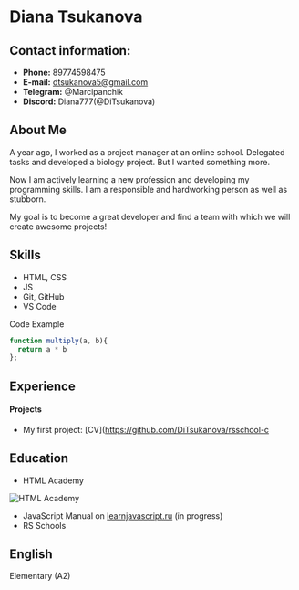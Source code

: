 # Diana Tsukanova
## Contact information:
+ **Phone:**  89774598475
+ **E-mail:** dtsukanova5@gmail.com
+ **Telegram:** @Marcipanchik
+ **Discord:**  Diana777(@DiTsukanova)

## About Me
A year ago, I worked as a project manager at an online school. Delegated tasks and developed a biology project. But I wanted something more.


Now I am actively learning a new profession and developing my programming skills. I am a responsible and hardworking person as well as stubborn. 

My goal is to become a great developer and find a team with which we will create awesome projects!


## Skills
* HTML, CSS
* JS
* Git, GitHub
* VS Code

 Code Example

```javascript
function multiply(a, b){
  return a * b
};
```

## Experience
#### Projects
* My first project: [CV](https://github.com/DiTsukanova/rsschool-c

## Education
* HTML Academy


![HTML Academy](./img/Myprogress2.png "My progress")


* JavaScript Manual on [learnjavascript.ru](https://learn.javascript.ru/) (in progress)
* RS Schools 

## English
Elementary (A2)
